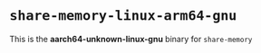 # `share-memory-linux-arm64-gnu`

This is the **aarch64-unknown-linux-gnu** binary for `share-memory`
